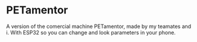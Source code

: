 # PETamentor
A version of the comercial machine PETamentor, made by my teamates and i. With ESP32 so you can change and look parameters in your phone.
